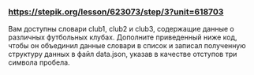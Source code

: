 ### https://stepik.org/lesson/623073/step/3?unit=618703

Вам доступны словари club1, club2 и club3, содержащие данные о различных футбольных клубах. Дополните приведенный ниже код, чтобы он объединил данные словари в список и записал полученную структуру данных в файл data.json, указав в качестве отступов три символа пробела.

